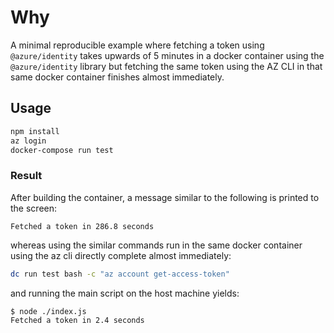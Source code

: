# Why

A minimal reproducible example where fetching a token using `@azure/identity`
takes upwards of 5 minutes in a docker container using the `@azure/identity`
library but fetching the same token using the AZ CLI in that same docker
container finishes almost immediately.

## Usage

```bash
npm install
az login
docker-compose run test
```

### Result

After building the container, a message similar to the following is printed to the screen:

```Text
Fetched a token in 286.8 seconds
```

whereas using the similar commands run in the same docker container using the az cli directly complete almost immediately:

```bash
dc run test bash -c "az account get-access-token"
```

and running the main script on the host machine yields:

```bash
$ node ./index.js
Fetched a token in 2.4 seconds
```
